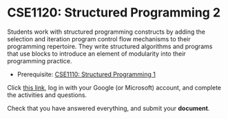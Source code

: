 # CSE1120: Structured Programming 2

Students work with structured programming constructs by adding the selection and iteration program control flow mechanisms to their programming repertoire. They write structured algorithms and programs that use blocks to introduce an element of modularity into their programming practice.

* Prerequisite: [CSE1110: Structured Programming 1](CSE1110.md)

Click [this link](https://hub.callysto.ca/jupyter/hub/user-redirect/git-pull?repo=https%3A%2F%2Fgithub.com%2Fcallysto%2Fcurriculum-notebooks&branch=master&subPath=TechnologyStudies/ComputingScience/Courses/structured-programming-2.ipynb&depth=1), log in with your Google (or Microsoft) account, and complete the activities and questions.

Check that you have answered everything, and submit your **document**.
